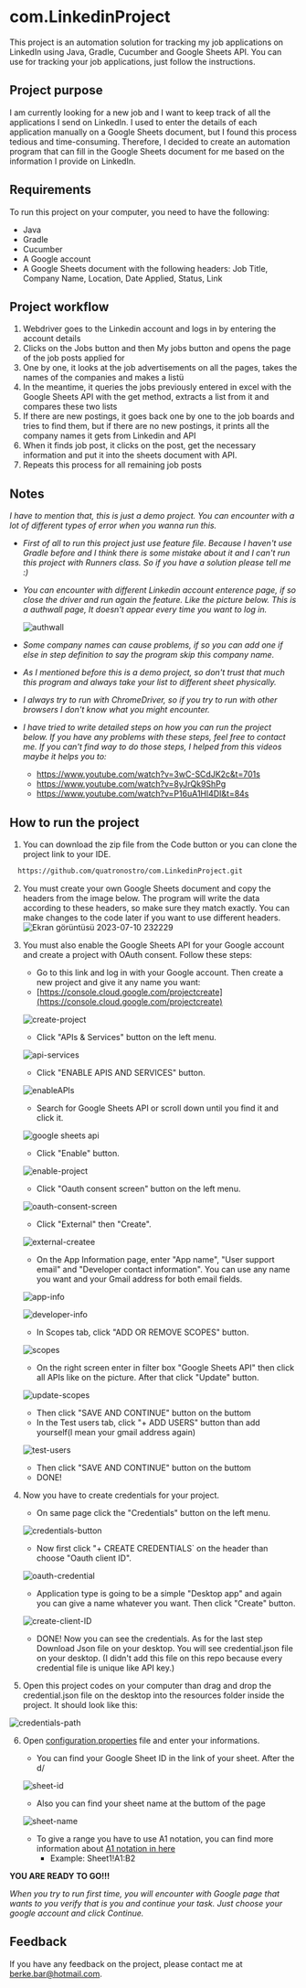 # com.LinkedinProject
This project is an automation solution for tracking my job applications on LinkedIn using Java, Gradle, Cucumber and Google Sheets API. You can use for tracking your job applications, just follow the instructions.

## Project purpose
I am currently looking for a new job and I want to keep track of all the applications I send on LinkedIn. I used to enter the details of each application manually on a Google Sheets document, but I found this process tedious and time-consuming. Therefore, I decided to create an automation program that can fill in the Google Sheets document for me based on the information I provide on LinkedIn.

## Requirements
To run this project on your computer, you need to have the following:

- Java
- Gradle
- Cucumber
- A Google account
- A Google Sheets document with the following headers: Job Title, Company Name, Location, Date Applied, Status, Link

## Project workflow
1. Webdriver goes to the Linkedin account and logs in by entering the account details
2. Clicks on the Jobs button and then My jobs button and opens the page of the job posts applied for
3. One by one, it looks at the job advertisements on all the pages, takes the names of the companies and makes a listü
4. In the meantime, it queries the jobs previously entered in excel with the Google Sheets API with the get method, extracts a list from it and compares these two lists
5. If there are new postings, it goes back one by one to the job boards and tries to find them, but if there are no new postings, it prints all the company names it gets from Linkedin and API
6. When it finds job post, it clicks on the post, get the necessary information and put it into the sheets document with API.
7. Repeats this process for all remaining job posts

## Notes
*I have to mention that, this is just a demo project. You can encounter with a lot of different types of error when you wanna run this.*
- *First of all to run this project just use feature file. Because I haven't use Gradle before and I think there is some mistake about it and I can't run this project with Runners class. So if you have a solution please tell me :)*
- *You can encounter with different Linkedin account enterence page, if so close the driver and run again the feature. Like the picture below. This is a authwall page, It doesn't appear every time you want to log in.*

  ![authwall](https://github.com/quatronostro/com.LinkedinProject/assets/93223660/fc28280c-aaa4-4d65-9aa7-97828a5bce76)
  
- *Some company names can cause problems, if so you can add one if else in step definition to say the program skip this company name.*
- *As I mentioned before this is a demo project, so don't trust that much this program and always take your list to different sheet physically.*
- *I always try to run with ChromeDriver, so if you try to run with other browsers I don't know what you might encounter.*
- *I have tried to write detailed steps on how you can run the project below. If you have any problems with these steps, feel free to contact me. If you can't find way to do those steps, I helped from this videos maybe it helps you to:*
   - https://www.youtube.com/watch?v=3wC-SCdJK2c&t=701s
   - https://www.youtube.com/watch?v=8yJrQk9ShPg
   - https://www.youtube.com/watch?v=P16uA1Hl4DI&t=84s

## How to run the project
1. You can download the zip file from the Code button or you can clone the project link to your IDE.
```bash
  https://github.com/quatronostro/com.LinkedinProject.git
  ```

2. You must create your own Google Sheets document and copy the headers from the image below. The program will write the data according to these headers, so make sure they match exactly. You can make changes to the code later if you want to use different headers.
![Ekran görüntüsü 2023-07-10 232229](https://github.com/quatronostro/com.LinkedinProject/assets/93223660/59d80088-2ec9-41b3-8036-de84376a8ba6)
3. You must also enable the Google Sheets API for your Google account and create a project with OAuth consent. Follow these steps:
   - Go to this link and log in with your Google account. Then create a new project and give it any name you want:
   - [https://console.cloud.google.com/projectcreate](https://console.cloud.google.com/projectcreate)
   
   ![create-project](https://github.com/quatronostro/com.LinkedinProject/assets/93223660/24a96f36-afd4-4426-8c22-99ad27f7951f)
   
   - Click "APIs & Services" button on the left menu.
   
   ![api-services](https://github.com/quatronostro/com.LinkedinProject/assets/93223660/bc6e1aa4-651f-4a27-a711-e6654fb9a957)

   - Click "ENABLE APIS AND SERVICES" button.
   
   ![enableAPIs](https://github.com/quatronostro/com.LinkedinProject/assets/93223660/65f6a0fb-ba4c-4d2b-806b-b2d69a6faf43)
   
   - Search for Google Sheets API or scroll down until you find it and click it.
   
   ![google sheets api](https://github.com/quatronostro/com.LinkedinProject/assets/93223660/1cc53e7e-4701-4437-a24e-4fcf08e7df74)
   
   - Click "Enable" button.
     
   ![enable-project](https://github.com/quatronostro/com.LinkedinProject/assets/93223660/d5dd3b0e-2ce4-4204-93a2-c09783e00594)
   
   - Click "Oauth consent screen" button on the left menu.
   
   ![oauth-consent-screen](https://github.com/quatronostro/com.LinkedinProject/assets/93223660/a6579e08-cbb7-42de-87bf-3343d741ebf7)
   
   - Click "External" then "Create".
   
   ![external-createe](https://github.com/quatronostro/com.LinkedinProject/assets/93223660/8c91101c-ce71-4d03-963e-d7eff64bf452)
   
   - On the App Information page, enter "App name", "User support email" and "Developer contact information". You can use any name you want and your Gmail address for both email fields.
     
   ![app-info](https://github.com/quatronostro/com.LinkedinProject/assets/93223660/61558de0-9d04-4a2a-b0a7-3adfef05843f)
   
   ![developer-info](https://github.com/quatronostro/com.LinkedinProject/assets/93223660/394aa9b9-9e02-4d10-a38e-43f579155348)
   
   - In Scopes tab, click "ADD OR REMOVE SCOPES" button.

   ![scopes](https://github.com/quatronostro/com.LinkedinProject/assets/93223660/79e4d4d7-4005-4556-954a-86bf6ac0b78e)

   - On the right screen enter in filter box "Google Sheets API" then click all APIs like on the picture. After that click "Update" button.
  
   ![update-scopes](https://github.com/quatronostro/com.LinkedinProject/assets/93223660/ad14abff-718b-429d-b12d-3cf2190c6f93)

   - Then click "SAVE AND CONTINUE" button on the buttom
   - In the Test users tab, click "+ ADD USERS" button than add yourself(I mean your gmail address again)
   
   ![test-users](https://github.com/quatronostro/com.LinkedinProject/assets/93223660/ffd299a8-0ddb-4d5a-beb2-1f1216a3418a)

   - Then click "SAVE AND CONTINUE" button on the buttom
   - DONE!
  
4. Now you have to create credentials for your project.
   -  On same page click the "Credentials" button on the left menu.
   
   ![credentials-button](https://github.com/quatronostro/com.LinkedinProject/assets/93223660/6fa5ce0b-34a2-4b83-b768-67c6929503d9)

   - Now first click "+ CREATE CREDENTIALS` on the header than choose "Oauth client ID".
   
   ![oauth-credential](https://github.com/quatronostro/com.LinkedinProject/assets/93223660/702b8d13-65cd-42a3-b1fd-7b7852005f84)

   - Application type is going to be a simple "Desktop app" and again you can give a name whatever you want. Then click "Create" button. 
  
   ![create-client-ID](https://github.com/quatronostro/com.LinkedinProject/assets/93223660/f63be3eb-9803-40bd-9f2c-1942c83c7c3a)

   - DONE! Now you can see the credentials. As for the last step Download Json file on your desktop. You will see credential.json file on your desktop. (I didn't add this file on this repo because every credential file is unique like API key.)

5. Open this project codes on your computer than drag and drop the credential.json file on the desktop into the resources folder inside the project. It should look like this:

  ![credentials-path](https://github.com/quatronostro/com.LinkedinProject/assets/93223660/0ecc8900-fd78-46b0-8558-4f7640d3afab)

6. Open [configuration.properties](https://github.com/quatronostro/com.LinkedinProject/blob/master/configuration.properties) file and enter your informations.

   - You can find your Google Sheet ID in the link of your sheet. After the d/
  
   ![sheet-id](https://github.com/quatronostro/com.LinkedinProject/assets/93223660/f6420013-7cf5-42e6-9f2e-d57f2bb54558)

   - Also you can find your sheet name at the buttom of the page
  
   ![sheet-name](https://github.com/quatronostro/com.LinkedinProject/assets/93223660/0183985a-5f5e-4c8a-9c16-62e0be2676d1)

   - To give a range you have to use A1 notation, you can find more information about [A1 notation in here](https://developers.google.com/sheets/api/guides/concepts#cell)
     - Example: Sheet1!A1:B2
    
   
    
**YOU ARE READY TO GO!!!**

*When you try to run first time, you will encounter with Google page that wants to you verify that is you and continue your task. Just choose your google account and click Continue.*


## Feedback

If you have any feedback on the project, please contact me at berke.bar@hotmail.com.





  























